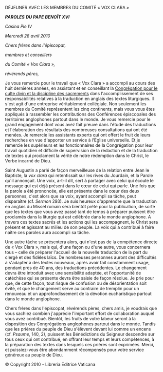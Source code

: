 DÉJEUNER AVEC LES MEMBRES DU COMITÉ « VOX CLARA »

***PAROLES*** ***DU PAPE BENOÎT XVI***

*Casina Pie IV*

*Mercredi 28 avril 2010*

*Chers frères dans l'épiscopat,*

*membres et conseillers*

*du Comité « Vox Clara »,*

*révérends pères,*

Je vous remercie pour le travail que « Vox Clara » a accompli au cours des huit dernières années, en assistant et en conseillant la [Congrégation pour le culte divin et la discipline des sacrements](http://www.vatican.va/roman_curia/congregations/ccdds/index_fr.htm) dans l'accomplissement de ses responsabilités relatives à la traduction en anglais des textes liturgiques. Il s'est agit d'une entreprise véritablement collégiale. Non seulement les membres du Comité représentent les cinq continents, mais vous vous êtes appliqués à rassembler les contributions des Conférences épiscopales des territoires anglophones partout dans le monde. Je vous remercie pour le grand engagement dont vous avez fait preuve dans l'étude des traductions et l'élaboration des résultats des nombreuses consultations qui ont été menées. Je remercie les assistants experts qui ont offert le fruit de leurs recherches en vue d'apporter un service à l'Eglise universelle. Et je remercie les supérieurs et les fonctionnaires de la Congrégation pour leur travail quotidien et difficile de supervision de la rédaction et de la traduction de textes qui proclament la vérité de notre rédemption dans le Christ, le Verbe incarné de Dieu.

Saint Augustin a parlé de façon merveilleuse de la relation entre Jean le Baptiste, la *vox clara* qui retentissait sur les rives du Jourdain, et la Parole qu'il annonçait. Une voix, a-t-il dit, sert à partager avec celui qui écoute le message qui est déjà présent dans le cœur de celui qui parle. Une fois que la parole a été prononcée, elle est présente dans le cœur des deux personnes, c'est alors que sa voix, ayant accompli sa tâche, peut disparaître (cf. *Sermon* 293). Je suis heureux d'apprendre que la traduction en anglais du Missel romain sera bientôt prête pour la publication, de sorte que les textes que vous avez passé tant de temps à préparer puissent être proclamés dans la liturgie qui est célébrée dans le monde anglophone. A travers ces textes sacrés et les actions qui les accompagnent, le Christ sera présent et agissant au milieu de son peuple. La voix qui a contribué à faire naître ces paroles aura accompli sa tâche.

Une autre tâche se présentera alors, qui n'est pas de la compétence directe de « Vox Clara », mais qui, d'une façon ou d'une autre, vous concernera tous – celle de préparer l'accueil de la nouvelle traduction de la part du clergé et des fidèles laïcs. De nombreuses personnes auront des difficultés à s'adapter à des textes nouveaux, après avoir fait constamment usage, pendant près de 40 ans, des traductions précédentes. Le changement devra être introduit avec une sensibilité adaptée, et l'opportunité de catéchèse qui se présente devra être saisie de façon résolue. Je prie pour que, de cette façon, tout risque de confusion ou de désorientation soit évité, et que le changement serve au contraire de tremplin pour un renouveau et un approfondissement de la dévotion eucharistique partout dans le monde anglophone.

Chers frères dans l'épiscopat, révérends pères, chers amis, je voudrais que vous sachiez combien j'apprécie l'important effort de collaboration auquel vous avez contribué. Bientôt, les fruits de votre labeur seront à la disposition des Congrégations anglophones partout dans le monde. Tandis que les prières du peuple de Dieu s'élèvent devant lui comme un encens (cf. *Psaume,* 140, 2), puissent les Bénédictions du Seigneur descendre sur tous ceux qui ont contribué, en offrant leur temps et leurs compétences, à la préparation des textes dans lesquels ces prières sont exprimées. Merci, et puissiez-vous être abondamment récompensés pour votre service généreux au peuple de Dieu.

© Copyright 2010 - Libreria Editrice Vaticana